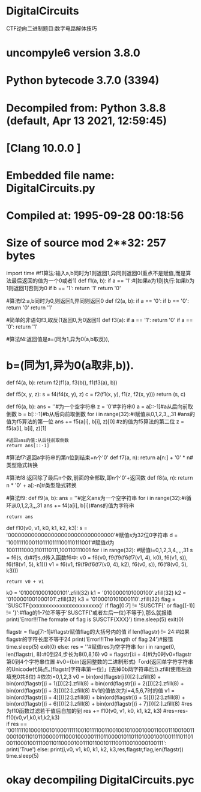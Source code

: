 # DigitalCircuits
CTF逆向二进制题目:数字电路解体技巧

# uncompyle6 version 3.8.0
# Python bytecode 3.7.0 (3394)
# Decompiled from: Python 3.8.8 (default, Apr 13 2021, 12:59:45) 
# [Clang 10.0.0 ]
# Embedded file name: DigitalCircuits.py
# Compiled at: 1995-09-28 00:18:56
# Size of source mod 2**32: 257 bytes
import time
#f1算法:输入a,b同时为1则返回1,异同则返回0(重点不是赋值,而是算法最后返回的值为一个0或者1)
def f1(a, b):
    if a == '1':#[如果a为1则执行:如果b为1则返回1]否则为0
        if b == '1':
            return '1'
    return '0'

#算法f2:a,b同时为0,则返回1,异同则返回0
def f2(a, b):
    if a == '0':
        if b == '0':
            return '0'
    return '1'

#简单的非语句f3,取反(1返回0,为0返回1)
def f3(a):
    if a == '1':
        return '0'
    if a == '0':
        return '1'

#算法f4:返回值是a=(同为1,异为0(a,b取反)),
#             b=(同为1,异为0(a取非,b)).
def f4(a, b):
    return f2(f1(a, f3(b)), f1(f3(a), b))


def f5(x, y, z):
    s = f4(f4(x, y), z)
    c = f2(f1(x, y), f1(z, f2(x, y)))
    return (s, c)


def f6(a, b):
    ans = ''#为一个空字符串
    z = '0'#字符串0
    a = a[::-1]#a从后向前取倒数
    b = b[::-1]#b从后向前取倒数
    for i in range(32):#i赋值从0,1,2,3,,,31
        #ans的值为f5算法的第一位
        ans += f5(a[i], b[i], z)[0]
        #z的值为f5算法的第二位
        z = f5(a[i], b[i], z)[1]
        
    #返回ans的值:从后往前取倒数
    return ans[::-1]

#算法f7:返回a字符串的第n位到结束+n个'0'
def f7(a, n):
    return a[n:] + '0' * n#类型隐式转换

#算法f8:返回除了最后n个数,前面的全部取,即n个'0'+返回数
def f8(a, n):
    return n * '0' + a[:-n]#类型隐式转换

#算法f9:
def f9(a, b):
    ans = ''#定义ans为一个空字符串
    for i in range(32):#i循环从0,1,2,3,,,31
        ans += f4(a[i], b[i])#ans的值为字符串

    return ans


def f10(v0, v1, k0, k1, k2, k3):
    s = '00000000000000000000000000000000'#赋值s为32位0字符串
    d = '10011110001101110111100110111001'#赋值d为1001111000,1101110111,100110111001
    for i in range(32):
        #赋值i=0,1,2,3,4,,,,,31
        s = f6(s, d)#将s,d传入函数f6中:
        v0 = f6(v0, f9(f9(f6(f7(v1, 4), k0), f6(v1, s)), f6(f8(v1, 5), k1)))
        v1 = f6(v1, f9(f9(f6(f7(v0, 4), k2), f6(v0, s)), f6(f8(v0, 5), k3)))

    return v0 + v1


k0 = '0100010001000101'.zfill(32)
k1 = '0100000101000100'.zfill(32)
k2 = '0100001001000101'.zfill(32)
k3 = '0100010101000110'.zfill(32)
flag = 'SUSCTF{xxxxxxxxxxxxxxxxxxxxxxxx}'
if flag[0:7] != 'SUSCTF{' or flag[(-1)] != '}':#flag的1-7位不等于'SUSCTF{'或者左后一位}不等于},那么就报错
    print('Error!!!The formate of flag is SUSCTF{XXX}')
    time.sleep(5)
    exit(0)

flagstr = flag[7:-1]#flagstr赋值flag的大括号内的值
if len(flagstr) != 24:#如果flagstr的字符长度不等于24
    print('Error!!!The length of flag 24')#报错
    time.sleep(5)
    exit(0)
else:
    res = ''#赋值res为空字符串
    for i in range(0, len(flagstr), 8):#0到24,步长为8(0,8,16)
        v0 = flagstr[i:i + 4]#i为0时v0=flagstr第0到4个字符串位置
        #v0={bin(返回整数的二进制形式)「ord(返回单字符字符串的Unicode代码点。)flagstr[字符串第一位]」[去掉0b两字符串后]}.zfill(使用左边填充0共8位)
        #依次i=0,1,2,3
        v0 = bin(ord(flagstr[i]))[2:].zfill(8) + bin(ord(flagstr[(i + 1)]))[2:].zfill(8) + bin(ord(flagstr[(i + 2)]))[2:].zfill(8) + bin(ord(flagstr[(i + 3)]))[2:].zfill(8)
        #v1的值依次为i=4,5,6,7时的值
        v1 = bin(ord(flagstr[(i + 4)]))[2:].zfill(8) + bin(ord(flagstr[(i + 5)]))[2:].zfill(8) + bin(ord(flagstr[(i + 6)]))[2:].zfill(8) + bin(ord(flagstr[(i + 7)]))[2:].zfill(8)
        #res 为f10函数过滤若干值后自加的到
        res += f10(v0, v1, k0, k1, k2, k3)
#res=res-f10(v0,v1,k0,k1,k2,k3)        
    if res == '001111101000100101000111110010111100110010010100010001100011100100110001001101011000001110001000001110110000101101101000100100111101101001100010011100110110000100111011001011100110010000100111':
        print('True')
    else:
        print(i,v0, v1, k0, k1, k2, k3,res,flagstr,flag,len(flagstr))
time.sleep(5)
# okay decompiling DigitalCircuits.pyc







